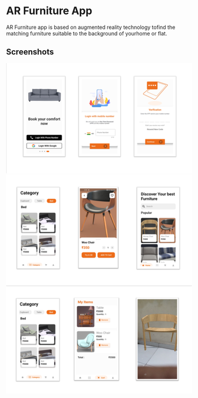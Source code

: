 # AR Furniture App

AR Furniture app is based on augmented reality technology tofind the matching furniture suitable to the background of yourhome or flat.

## Screenshots
![Screenshot](screenshots/01.png)
![Screenshot](screenshots/02.png)
![Screenshot](screenshots/03.png)



